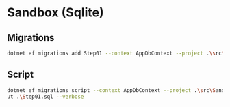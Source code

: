 # Sandbox (Sqlite)


## Migrations

``` bash
dotnet ef migrations add Step01 --context AppDbContext --project .\src\SandboxSqliteApp\SandboxSqliteApp.csproj --verbose
```


## Script

``` bash
dotnet ef migrations script --context AppDbContext --project .\src\SandboxSqliteApp\SandboxSqliteApp.csproj  --outpls
ut .\Step01.sql --verbose
```